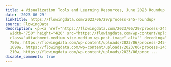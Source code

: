 ```yaml
---
title: ✚ Visualization Tools and Learning Resources, June 2023 Roundup
date: '2023-06-29'
linkTitle: https://flowingdata.com/2023/06/29/process-245-roundup/
source: FlowingData
description: <p><a href="https://flowingdata.com/2023/06/29/process-245-roundup/"><img
  width="750" height="420" src="https://flowingdata.com/wp-content/uploads/2023/06/process-245-featured-750x420.png"
  class="attachment-medium size-medium wp-post-image" alt="" decoding="async" srcset="https://flowingdata.com/wp-content/uploads/2023/06/process-245-featured-750x420.png
  750w, https://flowingdata.com/wp-content/uploads/2023/06/process-245-featured-1090x610.png
  1090w, https://flowingdata.com/wp-content/uploads/2023/06/process-245-featured-210x118.png
  210w, https://flowingdata.com/wp-content/uploads/2023/06/proc ...
disable_comments: true
---
```

<p><a href="https://flowingdata.com/2023/06/29/process-245-roundup/"><img width="750" height="420" src="https://flowingdata.com/wp-content/uploads/2023/06/process-245-featured-750x420.png" class="attachment-medium size-medium wp-post-image" alt="" decoding="async" srcset="https://flowingdata.com/wp-content/uploads/2023/06/process-245-featured-750x420.png 750w, https://flowingdata.com/wp-content/uploads/2023/06/process-245-featured-1090x610.png 1090w, https://flowingdata.com/wp-content/uploads/2023/06/process-245-featured-210x118.png 210w, https://flowingdata.com/wp-content/uploads/2023/06/proc ...
